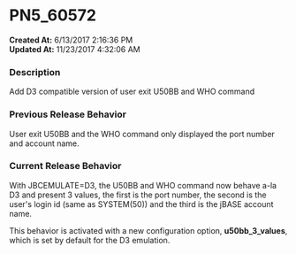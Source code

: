 # PN5_60572

**Created At:** 6/13/2017 2:16:36 PM  
**Updated At:** 11/23/2017 4:32:06 AM  


### Description

Add D3 compatible version of user exit U50BB and WHO command



### Previous Release Behavior

User exit U50BB and the WHO command only displayed the port number and account name.



### Current Release Behavior

With JBCEMULATE=D3, the U50BB and WHO command now behave a-la D3 and present 3 values, the first is the port number, the second is the user's login id (same as SYSTEM(50)) and the third is the jBASE account name.

This behavior is activated with a new configuration option, **u50bb\_3\_values**, which is set by default for the D3 emulation.
